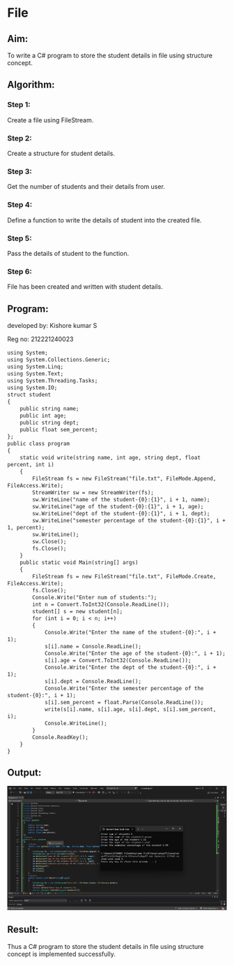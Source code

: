 # File

## Aim:
To write a C# program to store the student details in file using structure concept.
## Algorithm:
### Step 1:
Create a file using FileStream.

### Step 2:
Create a structure for student details.

### Step 3:
Get the number of students and their details from user.

### Step 4:
Define a function to write the details of student into the created file.

### Step 5:
Pass the details of student to the function.

### Step 6:
File has been created and written with student details.
## Program:
developed by: Kishore kumar S

Reg no: 212221240023
```
using System;
using System.Collections.Generic;
using System.Linq;
using System.Text;
using System.Threading.Tasks;
using System.IO;
struct student
{
    public string name;
    public int age;
    public string dept;
    public float sem_percent;
};
public class program
{
    static void write(string name, int age, string dept, float percent, int i)
    {
        FileStream fs = new FileStream("file.txt", FileMode.Append, FileAccess.Write);
        StreamWriter sw = new StreamWriter(fs);
        sw.WriteLine("name of the student-{0}:{1}", i + 1, name);
        sw.WriteLine("age of the student-{0}:{1}", i + 1, age);
        sw.WriteLine("dept of the student-{0}:{1}", i + 1, dept);
        sw.WriteLine("semester percentage of the student-{0}:{1}", i + 1, percent);
        sw.WriteLine();
        sw.Close();
        fs.Close();
    }
    public static void Main(string[] args)
    {
        FileStream fs = new FileStream("file.txt", FileMode.Create, FileAccess.Write);
        fs.Close();
        Console.Write("Enter num of students:");
        int n = Convert.ToInt32(Console.ReadLine());
        student[] s = new student[n];
        for (int i = 0; i < n; i++)
        {
            Console.Write("Enter the name of the student-{0}:", i + 1);
            s[i].name = Console.ReadLine();
            Console.Write("Enter the age of the student-{0}:", i + 1);
            s[i].age = Convert.ToInt32(Console.ReadLine());
            Console.Write("Enter the dept of the student-{0}:", i + 1);
            s[i].dept = Console.ReadLine();
            Console.Write("Enter the semester percentage of the student-{0}:", i + 1);
            s[i].sem_percent = float.Parse(Console.ReadLine());
            write(s[i].name, s[i].age, s[i].dept, s[i].sem_percent, i);
            Console.WriteLine();
        }
        Console.ReadKey();
    }
}
```
## Output:
![](92.png)
## Result:
Thus a C# program to store the student details in file using structure concept is implemented successfully.

